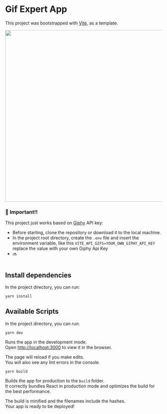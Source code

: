 # Gif Expert App

This project was bootstrapped with [Vite](https://vitejs.dev/), as a template.

<p align="center">

<img src="src/assets/screen-shot.png" width="550">

</p>

### 🚧 **Important!!**

This project just works based on [Giphy](https://developers.giphy.com/) API key:

- Before starting, clone the repository or download it to the local machine.
- In the project root directory, create the `.env` file and insert the environment variable, like this `VITE_API_GIFS=YOUR_OWN_GIPHY_API_KEY` replace the value with your own Giphy Api Key
- 🔜
  <br>
  <br>

## Install dependencies

In the project directory, you can run:

```
yarn install
```

## Available Scripts

In the project directory, you can run:

```
yarn dev
```

Runs the app in the development mode.\
Open [http://localhost:3000](http://localhost:3000) to view it in the browser.

The page will reload if you make edits.\
You will also see any lint errors in the console.

```
yarn build
```

Builds the app for production to the `build` folder.\
It correctly bundles React in production mode and optimizes the build for the best performance.

The build is minified and the filenames include the hashes.\
Your app is ready to be deployed!
